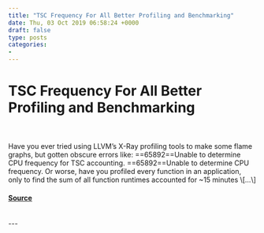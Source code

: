 ```yaml
---
title: "TSC Frequency For All Better Profiling and Benchmarking"
date: Thu, 03 Oct 2019 06:58:24 +0000
draft: false
type: posts
categories: 
- 
---
```

# TSC Frequency For All Better Profiling and Benchmarking

<br/>

<br/>
Have you ever tried using LLVM’s X-Ray profiling tools to make some flame graphs, but gotten obscure errors like: ==65892==Unable to determine CPU frequency for TSC accounting. ==65892==Unable to determine CPU frequency. Or worse, have you profiled every function in an application, only to find the sum of all function runtimes accounted for ~15 minutes \[…\]

#### [Source](https://blog.trailofbits.com/2019/10/03/tsc-frequency-for-all-better-profiling-and-benchmarking/)

<br/>
---
